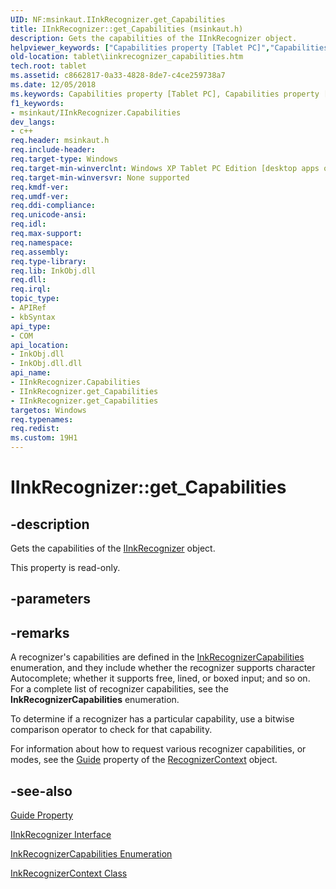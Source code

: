 ```yaml
---
UID: NF:msinkaut.IInkRecognizer.get_Capabilities
title: IInkRecognizer::get_Capabilities (msinkaut.h)
description: Gets the capabilities of the IInkRecognizer object.helpviewer_keywords: ["Capabilities property [Tablet PC]","Capabilities property [Tablet PC]","IInkRecognizer interface","IInkRecognizer interface [Tablet PC]","Capabilities property","IInkRecognizer.Capabilities","IInkRecognizer.get_Capabilities","IInkRecognizer::Capabilities","IInkRecognizer::get_Capabilities","c8662817-0a33-4828-8de7-c4ce259738a7","get_Capabilities","msinkaut/IInkRecognizer::Capabilities","msinkaut/IInkRecognizer::get_Capabilities","tablet.iinkrecognizer_capabilities"]
old-location: tablet\iinkrecognizer_capabilities.htm
tech.root: tablet
ms.assetid: c8662817-0a33-4828-8de7-c4ce259738a7
ms.date: 12/05/2018
ms.keywords: Capabilities property [Tablet PC], Capabilities property [Tablet PC],IInkRecognizer interface, IInkRecognizer interface [Tablet PC],Capabilities property, IInkRecognizer.Capabilities, IInkRecognizer.get_Capabilities, IInkRecognizer::Capabilities, IInkRecognizer::get_Capabilities, c8662817-0a33-4828-8de7-c4ce259738a7, get_Capabilities, msinkaut/IInkRecognizer::Capabilities, msinkaut/IInkRecognizer::get_Capabilities, tablet.iinkrecognizer_capabilities
f1_keywords:
- msinkaut/IInkRecognizer.Capabilities
dev_langs:
- c++
req.header: msinkaut.h
req.include-header: 
req.target-type: Windows
req.target-min-winverclnt: Windows XP Tablet PC Edition [desktop apps only]
req.target-min-winversvr: None supported
req.kmdf-ver: 
req.umdf-ver: 
req.ddi-compliance: 
req.unicode-ansi: 
req.idl: 
req.max-support: 
req.namespace: 
req.assembly: 
req.type-library: 
req.lib: InkObj.dll
req.dll: 
req.irql: 
topic_type:
- APIRef
- kbSyntax
api_type:
- COM
api_location:
- InkObj.dll
- InkObj.dll.dll
api_name:
- IInkRecognizer.Capabilities
- IInkRecognizer.get_Capabilities
- IInkRecognizer.get_Capabilities
targetos: Windows
req.typenames: 
req.redist: 
ms.custom: 19H1
---
```


# IInkRecognizer::get_Capabilities


## -description



Gets the capabilities of the <a href="https://docs.microsoft.com/windows/desktop/api/msinkaut/nn-msinkaut-iinkrecognizer">IInkRecognizer</a> object.



This property is read-only.


## -parameters


## -remarks



A recognizer's capabilities are defined in the <a href="https://docs.microsoft.com/windows/desktop/api/msinkaut/ne-msinkaut-inkrecognizercapabilities">InkRecognizerCapabilities</a> enumeration, and they include whether the recognizer supports character Autocomplete; whether it supports free, lined, or boxed input; and so on. For a complete list of recognizer capabilities, see the <b>InkRecognizerCapabilities</b> enumeration.

To determine if a recognizer has a particular capability, use a bitwise comparison operator to check for that capability.

For information about how to request various recognizer capabilities, or modes, see the <a href="https://docs.microsoft.com/windows/desktop/api/msinkaut/nf-msinkaut-iinkrecognizercontext-get_guide">Guide</a> property of the <a href="https://docs.microsoft.com/windows/desktop/tablet/inkrecognizercontext-class">RecognizerContext</a> object.




## -see-also




<a href="https://docs.microsoft.com/windows/desktop/api/msinkaut/nf-msinkaut-iinkrecognizercontext-get_guide">Guide Property</a>



<a href="https://docs.microsoft.com/windows/desktop/api/msinkaut/nn-msinkaut-iinkrecognizer">IInkRecognizer Interface</a>



<a href="https://docs.microsoft.com/windows/desktop/api/msinkaut/ne-msinkaut-inkrecognizercapabilities">InkRecognizerCapabilities Enumeration</a>



<a href="https://docs.microsoft.com/windows/desktop/tablet/inkrecognizercontext-class">InkRecognizerContext Class</a>
 

 

